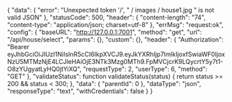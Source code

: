{
	"data": {
		"error": "Unexpected token '/', " / images / house1.jpg " is not valid JSON"
	},
	"statusCode": 500,
	"header": {
		"content-length": "74",
		"content-type": "application/json; charset=utf-8"
	},
	"errMsg": "request:ok",
	"config": {
		"baseURL": "http://127.0.0.1:7001",
		"method": "get",
		"url": "/api/house/select",
		"params": {},
		"custom": {},
		"header": {
			"Authorization": "Bearer eyJhbGciOiJIUzI1NiIsInR5cCI6IkpXVCJ9.eyJkYXRhIjp7ImlkIjoxfSwiaWF0IjoxNzU5MTMzNjE4LCJleHAiOjE3NTk3Mzg0MTh9.FpMVCjcrK9LQycrtY5y7t1-O8zYUgyatLyHQ0jtYiXQ",
			"requestType": 2,
			"userType": 6,
			"method": "GET"
		},
		"validateStatus": function validateStatus(status) {
			return status >= 200 && status < 300;
		},
		"data": {
			"parentId": 0
		},
		"dataType": "json",
		"responseType": "text",
		"withCredentials": false
	}
}